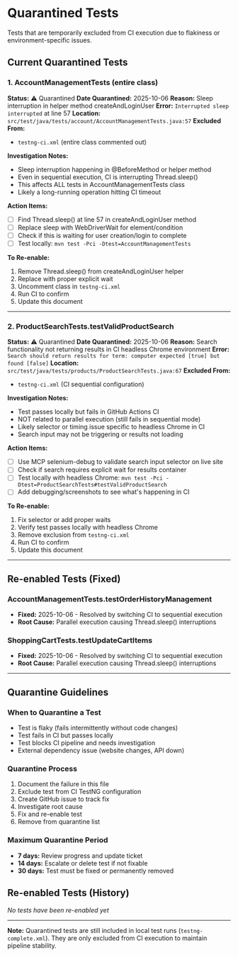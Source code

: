 # Quarantined Tests

Tests that are temporarily excluded from CI execution due to flakiness or environment-specific issues.

## Current Quarantined Tests

### 1. AccountManagementTests (entire class)

**Status:** ⚠️ Quarantined
**Date Quarantined:** 2025-10-06
**Reason:** Sleep interruption in helper method createAndLoginUser
**Error:** `Interrupted sleep interrupted` at line 57
**Location:** `src/test/java/tests/account/AccountManagementTests.java:57`
**Excluded From:**
- `testng-ci.xml` (entire class commented out)

**Investigation Notes:**
- Sleep interruption happening in @BeforeMethod or helper method
- Even in sequential execution, CI is interrupting Thread.sleep()
- This affects ALL tests in AccountManagementTests class
- Likely a long-running operation hitting CI timeout

**Action Items:**
- [ ] Find Thread.sleep() at line 57 in createAndLoginUser method
- [ ] Replace sleep with WebDriverWait for element/condition
- [ ] Check if this is waiting for user creation/login to complete
- [ ] Test locally: `mvn test -Pci -Dtest=AccountManagementTests`

**To Re-enable:**
1. Remove Thread.sleep() from createAndLoginUser helper
2. Replace with proper explicit wait
3. Uncomment class in `testng-ci.xml`
4. Run CI to confirm
5. Update this document

---

### 2. ProductSearchTests.testValidProductSearch

**Status:** ⚠️ Quarantined
**Date Quarantined:** 2025-10-06
**Reason:** Search functionality not returning results in CI headless Chrome environment
**Error:** `Search should return results for term: computer expected [true] but found [false]`
**Location:** `src/test/java/tests/products/ProductSearchTests.java:67`
**Excluded From:**
- `testng-ci.xml` (CI sequential configuration)

**Investigation Notes:**
- Test passes locally but fails in GitHub Actions CI
- NOT related to parallel execution (still fails in sequential mode)
- Likely selector or timing issue specific to headless Chrome in CI
- Search input may not be triggering or results not loading

**Action Items:**
- [ ] Use MCP selenium-debug to validate search input selector on live site
- [ ] Check if search requires explicit wait for results container
- [ ] Test locally with headless Chrome: `mvn test -Pci -Dtest=ProductSearchTests#testValidProductSearch`
- [ ] Add debugging/screenshots to see what's happening in CI

**To Re-enable:**
1. Fix selector or add proper waits
2. Verify test passes locally with headless Chrome
3. Remove exclusion from `testng-ci.xml`
4. Run CI to confirm
5. Update this document

---

## Re-enabled Tests (Fixed)

### AccountManagementTests.testOrderHistoryManagement
- **Fixed:** 2025-10-06 - Resolved by switching CI to sequential execution
- **Root Cause:** Parallel execution causing Thread.sleep() interruptions

### ShoppingCartTests.testUpdateCartItems
- **Fixed:** 2025-10-06 - Resolved by switching CI to sequential execution
- **Root Cause:** Parallel execution causing Thread.sleep() interruptions

---

## Quarantine Guidelines

### When to Quarantine a Test
- Test is flaky (fails intermittently without code changes)
- Test fails in CI but passes locally
- Test blocks CI pipeline and needs investigation
- External dependency issue (website changes, API down)

### Quarantine Process
1. Document the failure in this file
2. Exclude test from CI TestNG configuration
3. Create GitHub issue to track fix
4. Investigate root cause
5. Fix and re-enable test
6. Remove from quarantine list

### Maximum Quarantine Period
- **7 days:** Review progress and update ticket
- **14 days:** Escalate or delete test if not fixable
- **30 days:** Test must be fixed or permanently removed

## Re-enabled Tests (History)

_No tests have been re-enabled yet_

---

**Note:** Quarantined tests are still included in local test runs (`testng-complete.xml`). They are only excluded from CI execution to maintain pipeline stability.
